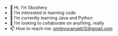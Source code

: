 - 👋 Hi, I’m Skoshery
- 👀 I’m interested in learning code
- 🌱 I’m currently learning Java and Python
- 💞️ I’m looking to collaborate on anything, really
- 📫 How to reach me: smileyorangeb12@gmail.com

<!---
Skoshery/Skoshery is a ✨ special ✨ repository because its `README.md` (this file) appears on your GitHub profile.
You can click the Preview link to take a look at your changes.
--->
